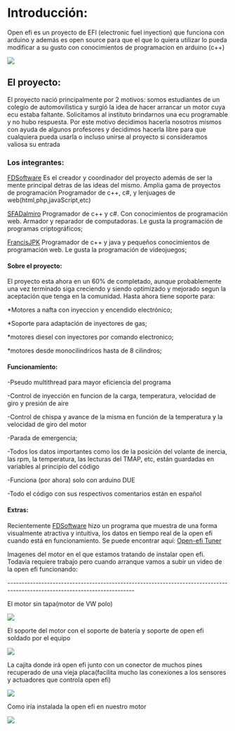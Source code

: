 <h1>Introducción:</h1>
<p >Open efi es un proyecto de EFI (electronic fuel inyection) que funciona con arduino y además es open source para que el que lo quiera utilizar lo pueda modificar a su gusto con conocimientos de programacion en arduino (c++)</p>
<img src="http://i.imgur.com/ucgET5K.jpg">

<h2>El proyecto:</h2>
El proyecto nació principalmente por 2 motivos: 
somos estudiantes de un colegio de automovilistica y surgió la idea de hacer arrancar un motor cuya ecu estaba faltante.
Solicitamos al instituto brindarnos una ecu programable y no hubo respuesta. Por este motivo decidimos hacerla nosotros mismos con ayuda de algunos profesores y decidimos hacerla libre para que cualquiera pueda usarla o incluso unirse al proyecto si consideramos valiosa su entrada

<h3>Los integrantes:</h3>
<p><a href="https://github.com/FDSoftware">FDSoftware</a>
Es el creador y coordinador del proyecto además de ser la mente principal detras de las ideas del mismo. Amplia gama de proyectos de programación
Programador de c++, c#, y lenjuages de web(html,php,javaScript,etc)</p>
<p><a href="https://github.com/SFADalmiro">SFADalmiro</a>
Programador de c++ y c#. Con conocimientos de programación web. Armador y reparador de computadoras. Le gusta la programación de programas criptográficos;</p>
<p><a href="https://github.com/FrancisJPK">FrancisJPK</a>
Programador de c++ y java y pequeños conocimientos de programación web. Le gusta la programación de videojuegos;</p>

<h4>Sobre el proyecto:</h4>
El proyecto esta ahora en un 60% de completado, aunque probablemente una vez terminado siga creciendo y siendo optimizado y mejorado segun la aceptación que tenga en la comunidad.
Hasta ahora tiene soporte para:

<p>*Motores a nafta con inyeccion y encendido electrónico;</p>
<p>*Soporte para adaptación de inyectores de gas;</p>
<p>*motores diesel con inyectores por comando electronico;</p>
<p>*motores desde monocilindricos hasta de 8 cilindros;</p>

<h4>Funcionamiento:</h4>
<p>-Pseudo multithread para mayor eficiencia del programa</p>
<p>-Control de inyección en funcion de la carga, temperatura, velocidad de giro y presión de aire</p>
<p>-Control de chispa y avance de la misma en función de la temperatura y la velocidad de giro del motor</p>
<p>-Parada de emergencia;</p>
<p>-Todos los datos importantes como los de la posición del volante de inercia, las rpm, la temperatura, las lecturas del TMAP, etc, están guardadas en variables al principio del código</p>
<p>-Funciona (por ahora) solo con arduino DUE</p>
<p>-Todo el código con sus respectivos comentarios están en español</p>

<h4>Extras:</h4>
<p>
Recientemente <a href="https://github.com/FDSoftware">FDSoftware</a> hizo un programa que muestra de una forma visualmente atractiva y intuitiva, los datos en tiempo real de la open efi cuando está en funcionamiento. 
Se puede encontrar aquí: <a href="https://github.com/FDSoftware/OpenEFI-Tuner">Open-efi Tuner</a>
</p>
<p>Imagenes del motor en el que estamos tratando de instalar open efi. Todavia requiere trabajo pero cuando arranque vamos a subir un video de la open efi funcionando:</p>
<p>---------------------------------------------------------------------------------------------------------------------------</p>
<p>El motor sin tapa(motor de VW polo)</p>
<img src="http://i.imgur.com/fnN9Sl0.jpg">
<p>El soporte del motor con el soporte de batería y soporte de open efi soldado por el equipo</p>
<img src="http://i.imgur.com/MoLzxqV.jpg">
<p>La cajita donde irá open efi junto con un conector de muchos pines recuperado de una vieja placa(facilita mucho las conexiones a los sensores y actuadores que controla open efi)</p>
<img src="http://i.imgur.com/oklJsEe.jpg">
<p>Como iría instalada la open efi en nuestro motor</p>
<img src="http://i.imgur.com/S2FYv5k.jpg">
